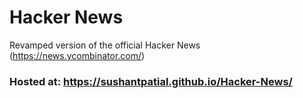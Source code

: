 # Hacker News

Revamped version of the official Hacker News (https://news.ycombinator.com/)

### Hosted at: https://sushantpatial.github.io/Hacker-News/
